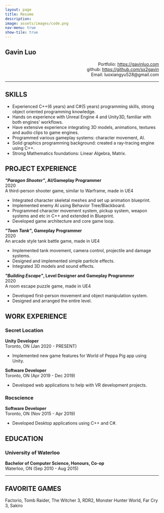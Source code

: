 ```yaml
---
layout: page
title: Resume
description:
image: assets/images/code.png
nav-menu: true
show-tile: true
---
```



<!-- Main -->
<div id="main" class="alt">
    <!-- One -->
    <section id="one">
        <div class="inner">
            <div class="row">
                <div class="4u">
                    <h2 id="content">Gavin Luo</h2>
                </div>
                <div class="8u">
                    <p style="text-align:right;">
                    Portfolio: <a href="https://gavinluo.com">https://gavinluo.com</a><br>
                    github: <a href="https://github.com/sx2gavin">https://github.com/sx2gavin</a><br>
                    Email: luoxiangyu528@gmail.com</p>
                </div>
            </div>
            <hr />
            <div class="row">
                <div class="4u">
                    <h2>SKILLS</h2>
                </div>
                <div class="8u">
                    <ul>
                        <li>Experienced C++(6 years) and C#(5 years) programming skills, strong object oriented programming knowledge.</li>
                        <li>Hands on experience with Unreal Engine 4 and Unity3D, familiar with both engines’ workflows.</li>
                        <li>Have extensive experience integrating 3D models, animations, textures and audio clips to game engines.</li>
                        <li>Programmed various gameplay systems: character movement, AI.</li>
                        <li>Solid graphics programming background: created a ray-tracing engine using C++.</li>
                        <li>Strong Mathematics foundations: Linear Algebra, Matrix.</li>
                    </ul>
                </div>
            </div>
            <div class="row">
                <div class="4u">
                    <h2>PROJECT EXPERIENCE</h2>
                </div>
                <div class="8u">
                    <b><i>"Paragon Shooter"</i>, AI/Gameplay Programmer</b><br>
                    2020<br>
                    A third-person shooter game, similar to Warframe, made in UE4<br>
                    <ul>
                        <li>Integrated character skeletal meshes and set up animation blueprint.</li>
                        <li>Implemented enemy AI using Behavior Tree/Blackboard.</li>
                        <li>Programmed character movement system, pickup system, weapon systems and etc in C++ and extended in Blueprint.</li>
                        <li>Developed game architecture and core game loop.</li>
                    </ul>
                    <b><i>"Toon Tank"</i>, Gameplay Programmer</b><br>
                    2020<br>
                    An arcade style tank battle game, made in UE4<br>
                    <ul>
                        <li>Implemented tank movement, camera control, projectile and damage systems.</li>
                        <li>Designed and implemented simple particle effects.</li>
                        <li>Integrated 3D models and sound effects.</li>
                    </ul>
                    <b><i>"Building Escape"</i>, Level Designer and Gameplay Programmer</b><br>
                    2020<br>
                    A room escape puzzle game, made in UE4<br>
                    <ul>
                        <li>Developed first-person movement and object manipulation system.</li>
                        <li>Designed and arranged the entire level.</li>
                    </ul>
                </div>
            </div>
            <div class="row">
                <div class="4u">
                    <h2>WORK EXPERIENCE</h2>
                </div>
                <div class="8u">
                    <h3>Secret Location</h3>
                    <b>Unity Developer</b><br>
                    Toronto, ON (Jan 2020 - PRESENT)<br>
                    <ul>
                        <li>Implemented new game features for World of Peppa Pig app using Unity. </li>
                    </ul>
                    <b>Software Developer</b><br>
                    Toronto, ON (Apr 2019 - Dec 2019)<br>
                    <ul>
                        <li>Developed web applications to help with VR development projects.</li>
                    </ul>
                    <h3>Rocscience</h3>
                    <b>Software Developer</b><br>
                    Toronto, ON (Nov 2015 - Apr 2019)<br>
                    <ul>
                        <li>Developed Desktop applications using C++ and C#.</li>
                    </ul>
                </div>
            </div>
            <div class="row">
                <div class="4u">
                    <h2>EDUCATION</h2>
                </div>
                <div class="8u">
                    <h3>University of Waterloo</h3>
                    <b>Bachelor of Computer Science, Honours, Co-op</b><br>
                    Waterloo, ON (Sep 2010 - Aug 2015)<br>
                </div>
            </div>
            <hr>
            <div class="row">
                <div class="4u">
                    <h2>FAVORITE GAMES</h2>
                </div>
                <div class="8u">
                    Factorio, Tomb Raider, The Witcher 3, RDR2, Monster Hunter World, Far Cry 3, Sakiro
                </div>
            </div>
        </div>
    </section>
</div>